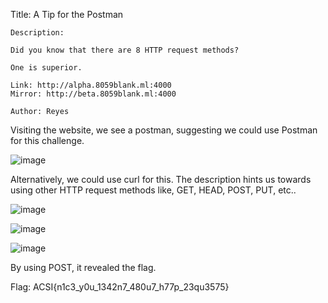 Title: A Tip for the Postman

```
Description:

Did you know that there are 8 HTTP request methods?

One is superior.

Link: http://alpha.8059blank.ml:4000
Mirror: http://beta.8059blank.ml:4000

Author: Reyes
```

Visiting the website, we see a postman, suggesting we could use Postman for this challenge.

![image](https://user-images.githubusercontent.com/63996033/197443899-f7283665-e9b2-4dfc-a586-10b11b415a6d.png)

Alternatively, we could use curl for this. The description hints us towards using other HTTP request methods like, GET, HEAD, POST, PUT, etc..

![image](https://user-images.githubusercontent.com/63996033/197444234-2950c84b-2e76-4913-bf28-b597e69c38da.png)

![image](https://user-images.githubusercontent.com/63996033/197444273-b13ca868-8d99-43e0-9b2f-21520f0a064e.png)

![image](https://user-images.githubusercontent.com/63996033/197444301-4722ceba-ffaa-4c77-82fa-c9c6384abb07.png)

By using POST, it revealed the flag.

Flag: ACSI{n1c3_y0u_1342n7_480u7_h77p_23qu3575}
